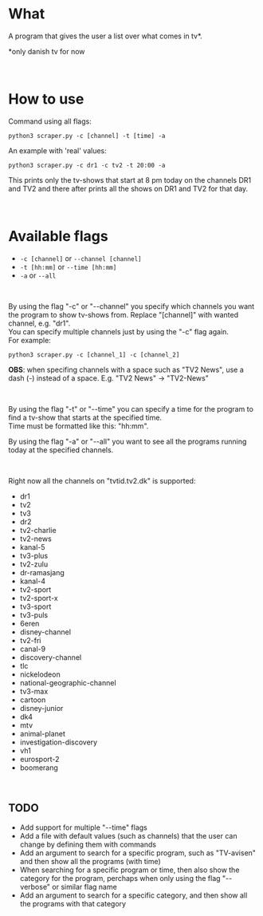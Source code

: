 # What

A program that gives the user a list over what comes in tv*.

*only danish tv for now

<br/>

# How to use

Command using all flags:
```
python3 scraper.py -c [channel] -t [time] -a
```
An example with 'real' values:
```
python3 scraper.py -c dr1 -c tv2 -t 20:00 -a
```
This prints only the tv-shows that start at 8 pm today on the channels DR1 and TV2 and there after prints all the shows on DR1 and TV2 for that day. 

<br/>

# Available flags

- ```-c [channel]``` or ```--channel [channel]```
- ```-t [hh:mm]``` or ```--time [hh:mm]```
- ```-a``` or ```--all```

<br/>

By using the flag "-c" or "--channel" you specify which channels you want the program to show tv-shows from. Replace "[channel]" with wanted channel, e.g. "dr1". <br/>
You can specify multiple channels just by using the "-c" flag again.<br/>
For example:
```
python3 scraper.py -c [channel_1] -c [channel_2]
```
**OBS**: when specifing channels with a space such as "TV2 News", use a dash (-) instead of a space. E.g. "TV2 News" -> "TV2-News"

<br/>

By using the flag "-t" or "--time" you can specify a time for the program to find a tv-show that starts at the specified time.<br/>
Time must be formatted like this: "hh:mm".

By using the flag "-a" or "--all" you want to see all the programs running today at the specified channels.

<br/>

Right now all the channels on "tvtid.tv2.dk" is supported:
- dr1
- tv2
- tv3
- dr2
- tv2-charlie
- tv2-news
- kanal-5
- tv3-plus
- tv2-zulu
- dr-ramasjang
- kanal-4
- tv2-sport
- tv2-sport-x
- tv3-sport
- tv3-puls
- 6eren
- disney-channel
- tv2-fri
- canal-9
- discovery-channel
- tlc
- nickelodeon
- national-geographic-channel
- tv3-max
- cartoon
- disney-junior
- dk4
- mtv
- animal-planet
- investigation-discovery
- vh1
- eurosport-2
- boomerang

<br/>

## TODO

- Add support for multiple "--time" flags
- Add a file with default values (such as channels) that the user can change by defining them with commands
- Add an argument to search for a specific program, such as "TV-avisen" and then show all the programs (with time)
- When searching for a specific program or time, then also show the category for the program, perchaps when only using the flag "--verbose" or similar flag name
- Add an argument to search for a specific category, and then show all the programs with that category
